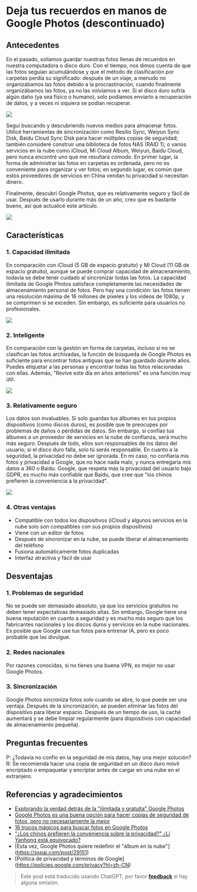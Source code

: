 # Deja tus recuerdos en manos de Google Photos (descontinuado)

## Antecedentes

En el pasado, solíamos guardar nuestras fotos llenas de recuerdos en nuestra computadora o disco duro. Con el tiempo, nos dimos cuenta de que las fotos seguían acumulándose y que el método de clasificación por carpetas perdía su significado: después de un viaje, a menudo no organizábamos las fotos debido a la procrastinación; cuando finalmente organizábamos las fotos, ya no las volvíamos a ver. Si el disco duro sufría algún daño (ya sea físico o humano), solo podíamos enviarlo a recuperación de datos, y a veces ni siquiera se podían recuperar.

![](https://wiki-media-1253965369.cos.ap-guangzhou.myqcloud.com/img/2af4c42e6f7a9f4ed45b6f150b164184.jpg)

Seguí buscando y descubriendo nuevos medios para almacenar fotos. Utilicé herramientas de sincronización como Resilio Sync, Weiyun Sync Disk, Baidu Cloud Sync Disk para hacer múltiples copias de seguridad; también consideré construir una biblioteca de fotos NAS (RAID 1); o varios servicios en la nube como iCloud, Mi Cloud Album, Weiyun, Baidu Cloud, pero nunca encontré uno que me resultara cómodo. En primer lugar, la forma de administrar las fotos en carpetas es ordenada, pero no es conveniente para organizar y ver fotos; en segundo lugar, es común que estos proveedores de servicios en China vendan tu privacidad si necesitan dinero.

Finalmente, descubrí Google Photos, que es relativamente seguro y fácil de usar. Después de usarlo durante más de un año, creo que es bastante bueno, así que actualicé este artículo.

![](https://wiki-media-1253965369.cos.ap-guangzhou.myqcloud.com/img/0f0ab1740e3206831f3e6ef19ef0c903.png)

## Características

### 1. Capacidad ilimitada

En comparación con iCloud (5 GB de espacio gratuito) y Mi Cloud (11 GB de espacio gratuito), aunque se puede comprar capacidad de almacenamiento, todavía se debe tener cuidado al sincronizar todas las fotos. La capacidad ilimitada de Google Photos satisface completamente las necesidades de almacenamiento personal de fotos. Pero hay una condición: las fotos tienen una resolución máxima de 16 millones de píxeles y los videos de 1080p, y se comprimen si se exceden. Sin embargo, es suficiente para usuarios no profesionales.

![](https://wiki-media-1253965369.cos.ap-guangzhou.myqcloud.com/img/cea385ad94811257f4b7c084d41c5d30.jpg)

### 2. Inteligente

En comparación con la gestión en forma de carpetas, incluso si no se clasifican las fotos archivadas, la función de búsqueda de Google Photos es suficiente para encontrar fotos antiguas que se han guardado durante años. Puedes etiquetar a las personas y encontrar todas las fotos relacionadas con ellas. Además, "Revive este día en años anteriores" es una función muy útil.

![](https://wiki-media-1253965369.cos.ap-guangzhou.myqcloud.com/img/f1ccf68a3eeae7b4a69f58122838666d.png)

### 3. Relativamente seguro

Los datos son invaluables. Si solo guardas tus álbumes en tus propios dispositivos (como discos duros), es posible que te preocupes por problemas de daños o pérdidas de datos. Sin embargo, si confías tus álbumes a un proveedor de servicios en la nube de confianza, será mucho más seguro. Después de todo, ellos son responsables de los datos del usuario; si el disco duro falla, solo tú serás responsable. En cuanto a la seguridad, la privacidad no debe ser ignorada. En mi caso, no confiaría mis fotos y privacidad a Google, que no hace nada malo, y nunca entregaría mis datos a 360 o Baidu. Google, que respeta más la privacidad del usuario bajo GDPR, es mucho más confiable que Baidu, que cree que "los chinos prefieren la conveniencia a la privacidad".

![](https://wiki-media-1253965369.cos.ap-guangzhou.myqcloud.com/img/59bd6366d7c370b480def6fec44802a6.png)

### 4. Otras ventajas

- Compatible con todos los dispositivos (iCloud y algunos servicios en la nube solo son compatibles con sus propios dispositivos)
- Viene con un editor de fotos
- Después de sincronizar en la nube, se puede liberar el almacenamiento del teléfono
- Fusiona automáticamente fotos duplicadas
- Interfaz atractiva y fácil de usar

## Desventajas

### 1. Problemas de seguridad

No se puede ser demasiado absoluto, ya que los servicios gratuitos no deben tener expectativas demasiado altas. Sin embargo, Google tiene una buena reputación en cuanto a seguridad y es mucho más seguro que los fabricantes nacionales y los discos duros y servicios en la nube nacionales. Es posible que Google use tus fotos para entrenar IA, pero es poco probable que las divulgue.

### 2. Redes nacionales

Por razones conocidas, si no tienes una buena VPN, es mejor no usar Google Photos.

### 3. Sincronización

Google Photos sincroniza fotos solo cuando se abre, lo que puede ser una ventaja. Después de la sincronización, se pueden eliminar las fotos del dispositivo para liberar espacio. Después de un tiempo de uso, la caché aumentará y se debe limpiar regularmente (para dispositivos con capacidad de almacenamiento pequeña).

## Preguntas frecuentes

P: ¿Todavía no confío en la seguridad de mis datos, hay una mejor solución?
R: Se recomienda hacer una copia de seguridad en un disco duro móvil encriptado o empaquetar y encriptar antes de cargar en una nube en el extranjero.

## Referencias y agradecimientos

- [Explorando la verdad detrás de la "ilimitada y gratuita" Google Photos](http://www.ifanr.com/527180)
- [Google Photos es una buena opción para hacer copias de seguridad de fotos, pero no necesariamente la mejor](http://www.sohu.com/a/190124959_742974)
- [16 trucos mágicos para buscar fotos en Google Photos](https://www.playpcesor.com/2015/06/google-photos-search-tips-16.html)
- ["¿Los chinos prefieren la conveniencia sobre la privacidad?" ¿Li Yanhong está equivocado?](https://news.newseed.cn/p/1345029)
- [Esta vez, Google Photos quiere redefinir el "álbum en la nube"] (https://sspai.com/post/29151)
- [Política de privacidad y términos de Google] (https://policies.google.com/privacy?hl=zh-CN)

> Este post está traducido usando ChatGPT, por favor [**feedback**](https://github.com/linyuxuanlin/Wiki_MkDocs/issues/new) si hay alguna omisión.